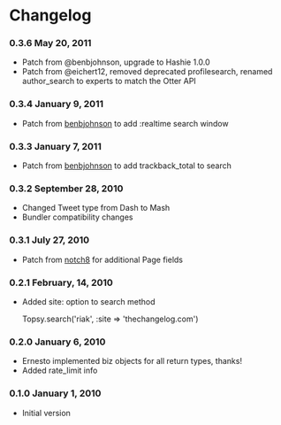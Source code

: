 # Changelog
### 0.3.6 May 20, 2011
* Patch from @benbjohnson, upgrade to Hashie 1.0.0
* Patch from @eichert12, removed deprecated profilesearch, renamed author_search to experts to match the Otter API
### 0.3.4 January 9, 2011
* Patch from [benbjohnson](http://github.com/benbjohnson) to add :realtime search window
### 0.3.3 January 7, 2011
* Patch from [benbjohnson](http://github.com/benbjohnson) to add trackback_total to search
### 0.3.2 September 28, 2010
* Changed Tweet type from Dash to Mash
* Bundler compatibility changes

### 0.3.1 July 27, 2010
* Patch from [notch8](http://github.com/notch8) for additional Page fields

### 0.2.1 February, 14, 2010

* Added site: option to search method

    Topsy.search('riak', :site => 'thechangelog.com')

### 0.2.0 January 6, 2010

* Ernesto implemented biz objects for all return types, thanks!
* Added rate_limit info

### 0.1.0 January 1, 2010

* Initial version

